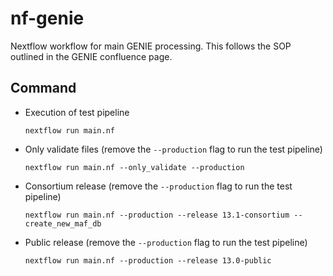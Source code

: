 # nf-genie
Nextflow workflow for main GENIE processing.  This follows the SOP outlined in the GENIE confluence page.


## Command

* Execution of test pipeline

    ```
    nextflow run main.nf
    ```

* Only validate files (remove the `--production` flag to run the test pipeline)

    ```
    nextflow run main.nf --only_validate --production
    ```

* Consortium release (remove the `--production` flag to run the test pipeline)

    ```
    nextflow run main.nf --production --release 13.1-consortium --create_new_maf_db
    ```

* Public release (remove the `--production` flag to run the test pipeline)

    ```
    nextflow run main.nf --production --release 13.0-public
    ```